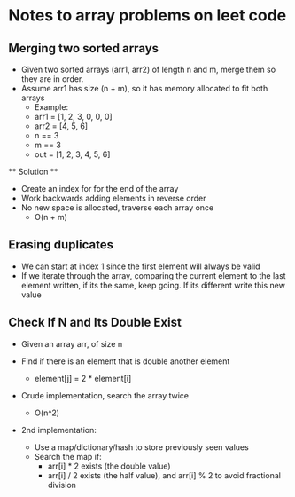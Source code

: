 # Notes to array problems on leet code

## Merging two sorted arrays
- Given two sorted arrays (arr1, arr2) of length n and m, merge them so they are in order.
- Assume arr1 has size (n + m), so it has memory allocated to fit both arrays
  - Example:
  - arr1 = [1, 2, 3, 0, 0, 0]
  - arr2 = [4, 5, 6]
  - n == 3
  - m == 3
  - out = [1, 2, 3, 4, 5, 6]

** Solution **
- Create an index for for the end of the array
- Work backwards adding elements in reverse order
- No new space is allocated, traverse each array once
  - O(n + m)

## Erasing duplicates
- We can start at index 1 since the first element will always be valid
- If we iterate through the array, comparing the current element to the last element written, if its the same, keep going. If its different write this new value

## Check If N and Its Double Exist
- Given an array arr, of size n
- Find if there is an element that is double another element
  - element[j] = 2 * element[i]

- Crude implementation, search the array twice
  - O(n^2)
- 2nd implementation:
  - Use a map/dictionary/hash to store previously seen values
  - Search the map if:
    - arr[i] * 2 exists (the double value)
    - arr[i] / 2 exists (the half value), and arr[i] % 2 to avoid fractional division